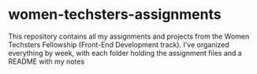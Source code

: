 # women-techsters-assignments
This repository contains all my assignments and projects from the Women Techsters Fellowship (Front-End Development track). I’ve organized everything by week, with each folder holding the assignment files and a README with my notes
